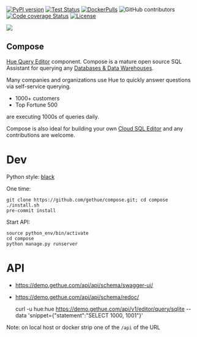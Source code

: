 [![PyPI version](https://badge.fury.io/py/gethue.svg)](https://badge.fury.io/py/gethue)
[![Test Status](https://github.com/gethue/compose/workflows/Python%20CI/badge.svg?branch=master)](https://github.com/gethue/compose/actions?query=Python%20CI)
[![DockerPulls](https://img.shields.io/docker/pulls/gethue/compose.svg)](https://registry.hub.docker.com/u/gethue/compose/)
![GitHub contributors](https://img.shields.io/github/contributors-anon/gethue/compose.svg)
[![Code coverage Status](https://codecov.io/gh/gethue/compose/branch/master/graph/badge.svg)](https://codecov.io/gh/gethue/compose)
[![License](https://img.shields.io/github/license/mashape/apistatus.svg)](https://pypi.org/project/gethue/)

<kbd><img src="https://raw.githubusercontent.com/gethue/compose/master/docs/images/compose_button.png"/></kbd>

Compose
-------

[Hue Query Editor](http://gethue.com) component.
Compose is a mature open source SQL Assistant for querying any [Databases & Data Warehouses](https://docs.gethue.com/administrator/configuration/connectors/).

Many companies and organizations use Hue to quickly answer questions via self-service querying.

* 1000+ customers
* Top Fortune 500

are executing 1000s of queries daily.

Compose is also ideal for building your own [Cloud SQL Editor](https://docs.gethue.com/developer/components/) and any contributions are welcome.


# Dev

Python style: [black](https://github.com/psf/black)

One time:

    git clone https://github.com/gethue/compose.git; cd compose
    ./install.sh
    pre-commit install

Start API:

    source python_env/bin/activate
    cd compose
    python manage.py runserver

# API

* https://demo.gethue.com/api/api/schema/swagger-ui/
* https://demo.gethue.com/api/api/schema/redoc/

    curl -u hue:hue https://demo.gethue.com/api/v1/editor/query/sqlite --data 'snippet={"statement":"SELECT 1000, 1001"}'

Note: on local host or docker strip one of the `/api` of the URL
